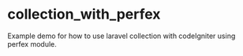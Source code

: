 # collection_with_perfex
Example demo for how to use laravel collection with codeIgniter using perfex module.
